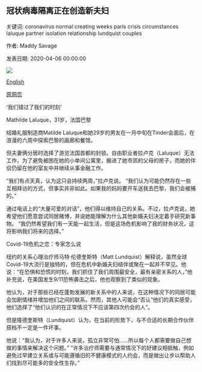 ## 冠状病毒隔离正在创造新夫妇

关键词: coronavirus normal creating weeks paris crisis circumstances laluque partner isolation relationship lundquist couples

作者: Maddy Savage

发表日期: 2020-04-06 00:00:00

![](https://ichef.bbci.co.uk/wwfeatures/live/624_351/images/live/p0/88/tg/p088tgx7.jpg)

[English](Coronavirus%20isolation%20is%20creating%20new%20couples.md)

[原网页](https://www.bbc.com/worklife/article/20200406-coronavirus-isolation-is-creating-new-love-under-lockdown)

‘我们错过了我们的时刻’

Mathilde Laluque，31岁，法国巴黎

结婚礼服制造商Matilde Laluque和她29岁的男友在一月中旬在Tinder会面后，在浪漫的六周中探索巴黎的画廊和餐馆。

但夫妻俩分居时选择了游览法国首都的封锁。自由职业者拉卢克（Laluque）无法工作，为了避免被困在她的小单间公寓里，搬进了她市郊的父母的房子，而她的伴侣仍留在他的室友中并继续从事金融工作。

“我们有点天真，认为这只会持续两周，”拉卢克说。 “我们认为可能仍然存在一些互相拜访的方式，但事实并非如此。如果我的妈妈要开车送我去巴黎，我们会被捕的。”

通过电话上的“大量可爱的对话”，他们得以维持自己的关系。不过，拉卢克说，她希望他们愿意尝试同居赌博，并说她能理解为什么其他新婚夫妇决定着手研究新事物。 “我仍然希望我们有一天能一起生活，但是这场危机影响了我的财务状况，这将影响我们将来的选择。”

Covid-19危机之恋：专家怎么说

纽约的关系心理治疗师马特·伦德奎斯特（Matt Lundquist）解释说，虽然全球Covid-19大流行是独特的，但在危机中新婚夫妇结伴或聚在一起并不罕见。他说：“在恐惧和恐慌的时刻，我们抓住了我们周围最安全，最有亲密关系的人，”他补充说，在美国发生9/11恐怖袭击之后，他也观察到了类似的现象。

他认为，对于那些已经在蓬勃发展的新关系中的人来说，在这种情况下的同居可能会加剧情绪并增加他们之间的联系。然而，其他人可能会“否认”他们的真实感受，他们选择了“他们认识的在正常情况下不应该第四次约会的人”。

但是隆德奎斯特（Lundquist）认为，在当前的形势下，与不合适的长期合作伙伴搭档不一定是一件坏事。

他说：“我认为，对于许多人来说，孤立非常可怕……所以每个人都需要做自己想做的事情来解决这个问题。” “许多治疗师需要与通常情况下的好建议相抵触，例如避免过早建立关系或与可能遵循旧的不健康模式的人约会，而是做出让步以帮助人们找到尽可能多的安全性生存。”